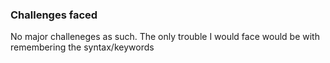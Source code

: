 ### Challenges faced

 No major challeneges as such. The only trouble I would face would be with remembering the syntax/keywords


